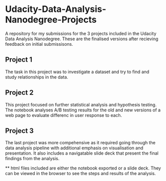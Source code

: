 # Udacity-Data-Analysis-Nanodegree-Projects


A repository for my submissions for the 3 projects included in the Udacity Data Analysis Nanodegree. These are the finalised versions after recieving feedback on initial submissisons.

## Project 1
The task in this project was to investigate a dataset and try to find and study relationships in the data. 

## Project 2
This project focused on further statistical analysis and hypothesis testing. The notebook analyses A/B testing results for the old and new versions of a web page to evaluate differenc in user response to each.

## Project 3
The last project was more compehensive as it required going through the data analysis pipeline with additional emphasis on visualisation and presentation. It also includes a navigatable slide deck that present the final findings from the analysis. 



** html files included are either the notebook exported or a slide deck. They can be viewed in the browser to see the steps and results of the analysis.

